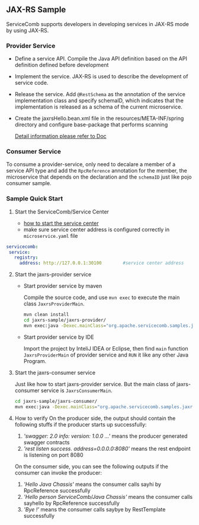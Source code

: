 ## JAX-RS Sample

ServiceComb supports developers in developing services in JAX-RS mode by using JAX-RS.

### Provider Service

* Define a service API. Compile the Java API definition based on the API definition defined before development
* Implement the service. JAX-RS is used to describe the development of service code. 
* Release the service. Add `@RestSchema` as the annotation of the service implementation class and specify schemaID, which indicates that the implementation is released as a schema of the current microservice.
* Create the jaxrsHello.bean.xml file in the resources/META-INF/spring directory and configure base-package that performs scanning

   [Detail information please refer to Doc](https://docs.servicecomb.io/java-chassis/zh_CN/build-provider/jaxrs/)

### Consumer Service

To consume a provider-service, only need to decalare a member of a service API type and add the `RpcReference` annotation for the member, the microservice that depends on the declaration and the `schemaID` just like pojo consumer sample.

### Sample Quick Start

1. Start the ServiceComb/Service Center

   - [how to start the service center](http://servicecomb.apache.org/docs/products/service-center/install/)
   - make sure service center address is configured correctly in `microservice.yaml` file

```yaml
servicecomb:
 service:
   registry:
     address: http://127.0.0.1:30100		#service center address
```

2. Start the jaxrs-provider service

   - Start provider service by maven

     Compile the source code, and use `mvn exec` to execute the main class `JaxrsProviderMain`.

     ```bash
     mvn clean install
     cd jaxrs-sample/jaxrs-provider/
     mvn exec:java -Dexec.mainClass="org.apache.servicecomb.samples.jaxrs.provider.JaxrsProviderMain"
     ```

   - Start provider service by IDE

     Import the project by InteliJ IDEA or Eclipse, then find `main` function `JaxrsProviderMain` of provider service and `RUN` it like any other Java Program.

3. Start the jaxrs-consumer service

   Just like how to start jaxrs-provider service. But the main class of jaxrs-consumer service is `JaxrsConsumerMain`. 

   ```bash
   cd jaxrs-sample/jaxrs-consumer/
   mvn exec:java -Dexec.mainClass="org.apache.servicecomb.samples.jaxrs.consumer.JaxrsConsumerMain"
   ```

4. How to verify
   On the producer side, the output should contain the following stuffs if the producer starts up successfully:
   1. *'swagger: 2.0 info: version: 1.0.0 ...'* means the producer generated swagger contracts
   2. *'rest listen success. address=0.0.0.0:8080'* means the rest endpoint is listening on port 8080
   
   On the consumer side, you can see the following outputs if the consumer can invoke the producer:
   1. *'Hello Java Chassis'* means the consumer calls sayhi by RpcReference successfully
   2. *'Hello person ServiceComb/Java Chassis'* means the consumer calls sayhello by RpcReference successfully
   3. *'Bye !'* means the consumer calls saybye by RestTemplate successfully
